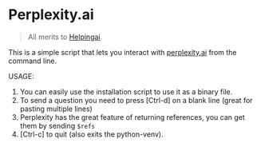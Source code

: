 # Perplexity.ai

> All merits to [Helpingai](https://github.com/HelpingAI/Helpingai_T2).

This is a simple script that lets you interact with [perplexity.ai](https://www.perplexity.ai/) from the command line.

USAGE:
1. You can easily use the installation script to use it as a binary file.
2. To send a question you need to press [Ctrl-d] on a blank line (great for pasting multiple lines)
3. Perplexity has the great feature of returning references, you can get them by sending `$refs`
4. [Ctrl-c] to quit (also exits the python-venv).
